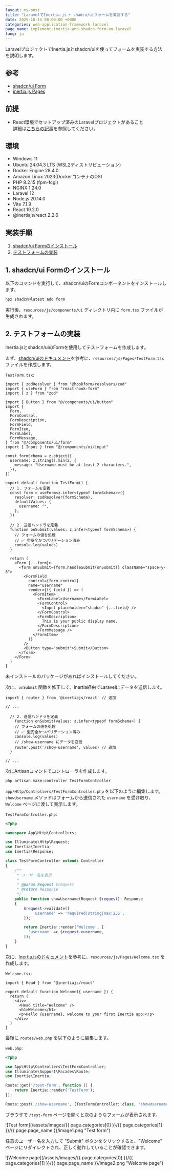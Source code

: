 ```yaml
---
layout: my-post
title: "LaravelでInertia.js + shadcn/uiフォームを実装する"
date: 2025-10-15 00:00:00 +0000
categories: web-application-framework laravel
page_name: implement-inertia-and-shadcn-form-on-laravel
lang: ja
---
```


LaravelプロジェクトでInertia.jsとshadcn/uiを使ってフォームを実装する方法を説明します。

## 参考
- [shadcn/ui Form](https://ui.shadcn.com/docs/components/form)
- [inertia.js Pages](https://inertiajs.com/pages)

## 前提
- React環境でセットアップ済みのLaravelプロジェクトがあること  
詳細は[こちらの記事](/web-application-framework/laravel/set-up-laravel-with-react-project)を参照してください。

## 環境
- Windows 11
- Ubuntu 24.04.3 LTS (WSL2ディストリビューション)
- Docker Engine 28.4.0
- Amazon Linux 2023(DockerコンテナのOS)
- PHP 8.2.15 (fpm-fcgi)
- NGINX 1.24.0
- Laravel 12
- Node.js 20.14.0
- Vite 7.1.9
- React 19.2.0
- @inertiajs/react 2.2.6

## 実装手順
1. [shadcn/ui Formのインストール](#1-shadcnui-formのインストール)
2. [テストフォームの実装](#2-テストフォームの実装)

## 1. shadcn/ui Formのインストール
以下のコマンドを実行して、shadcn/uiのFormコンポーネントをインストールします。

```bash
npx shadcn@latest add form
```

実行後、`resources/js/components/ui` ディレクトリ内に `form.tsx` ファイルが生成されます。

## 2. テストフォームの実装
Inertia.jsとshadcn/uiのFormを使用してテストフォームを作成します。

まず、[shadcn/uiのドキュメント](https://ui.shadcn.com/docs/components/form)を参考に、`resources/js/Pages/TestForm.tsx` ファイルを作成します。

`TestForm.tsx`:

```tsx
import { zodResolver } from "@hookform/resolvers/zod"
import { useForm } from "react-hook-form"
import { z } from "zod"
 
import { Button } from "@/components/ui/button"
import {
  Form,
  FormControl,
  FormDescription,
  FormField,
  FormItem,
  FormLabel,
  FormMessage,
} from "@/components/ui/form"
import { Input } from "@/components/ui/input"
 
const formSchema = z.object({
  username: z.string().min(2, {
    message: "Username must be at least 2 characters.",
  }),
})
 
export default function TestForm() {
  // 1. フォームを定義
  const form = useForm<z.infer<typeof formSchema>>({
    resolver: zodResolver(formSchema),
    defaultValues: {
      username: "",
    },
  })
 
  // 2. 送信ハンドラを定義
  function onSubmit(values: z.infer<typeof formSchema>) {
    // フォームの値を処理
    // ✅ 型安全かつバリデーション済み
    console.log(values)
  }
 
  return (
    <Form {...form}>
      <form onSubmit={form.handleSubmit(onSubmit)} className="space-y-8">
        <FormField
          control={form.control}
          name="username"
          render={({ field }) => (
            <FormItem>
              <FormLabel>Username</FormLabel>
              <FormControl>
                <Input placeholder="shadcn" {...field} />
              </FormControl>
              <FormDescription>
                This is your public display name.
              </FormDescription>
              <FormMessage />
            </FormItem>
          )}
        />
        <Button type="submit">Submit</Button>
      </form>
    </Form>
  )
}

```

未インストールのパッケージがあればインストールしてください。

次に、`onSubmit` 関数を修正して、Inertia経由でLaravelにデータを送信します。

```tsx
import { router } from '@inertiajs/react' // 追加

// ...

  // 2. 送信ハンドラを定義
    function onSubmit(values: z.infer<typeof formSchema>) {
    // フォームの値を処理
    // ✅ 型安全かつバリデーション済み
    console.log(values)
    // /show-username にデータを送信
    router.post('/show-username', values) // 追加
  }

// ...

```

次にArtisanコマンドでコントローラを作成します。

```bash
php artisan make:controller TestFormController
```

`app/Http/Controllers/TestFormController.php` を以下のように編集します。  
`showUsername` メソッドはフォームから送信された `username` を受け取り、`Welcome` ページに渡して表示します。

`TestFormController.php`:

```php
<?php

namespace App\Http\Controllers;

use Illuminate\Http\Request;
use Inertia\Inertia;
use Inertia\Response;

class TestFormController extends Controller
{
    /**
     * ユーザー名を表示
     *
     * @param Request $request
     * @return Response
     */
    public function showUsername(Request $request): Response
    {
        $request->validate([
            'username' => 'required|string|max:255',
        ]);

        return Inertia::render('Welcome', [
          'username' => $request->username,
        ]);
    }
}

```

次に、[Inertia.jsのドキュメント](https://inertiajs.com/pages)を参考に、`resources/js/Pages/Welcome.tsx` を作成します。

`Welcome.tsx`:

```tsx
import { Head } from '@inertiajs/react'

export default function Welcome({ username }) {
  return (
    <div>
      <Head title="Welcome" />
      <h1>Welcome</h1>
      <p>Hello {username}, welcome to your first Inertia app!</p>
    </div>
  )
}

```

最後に `routes/web.php` を以下のように編集します。

`web.php`:

```php
<?php

use App\Http\Controllers\TestFormController;
use Illuminate\Support\Facades\Route;
use Inertia\Inertia;

Route::get('/test-form', function () {
    return Inertia::render('TestForm');
});

Route::post('/show-username', [TestFormController::class, 'showUsername']);

```

ブラウザで `/test-form` ページを開くと次のようなフォームが表示されます。

![Test form](/assets/images/{{ page.categories[0] }}/{{ page.categories[1] }}/{{ page.page_name }}/image1.png "Test form")

任意のユーザー名を入力して "Submit" ボタンをクリックすると、"Welcome" ページにリダイレクトされ、正しく動作していることが確認できます。

![Welcome page](/assets/images/{{ page.categories[0] }}/{{ page.categories[1] }}/{{ page.page_name }}/image2.png "Welcome page")